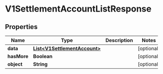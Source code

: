 
# V1SettlementAccountListResponse

## Properties
Name | Type | Description | Notes
------------ | ------------- | ------------- | -------------
**data** | [**List&lt;V1SettlementAccount&gt;**](V1SettlementAccount.md) |  |  [optional]
**hasMore** | **Boolean** |  |  [optional]
**object** | **String** |  |  [optional]



